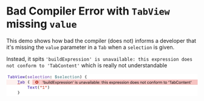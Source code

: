# Bad Compiler Error with `TabView` missing `value`

This demo shows how bad the compiler (does not) informs a developer that 
it's missing the `value` parameter in a `Tab` when a `selection` is given.

Instead, it spits `'buildExpression' is unavailable: this expression does not conform to 'TabContent'` which is really not understandable

![](Error.png)
